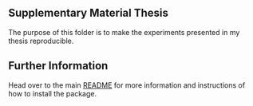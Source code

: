 ## Supplementary Material Thesis

The purpose of this folder is to make the experiments presented in my thesis
reproducible.

## Further Information

Head over to the main [README](https://github.com/AlthausKonstantin/rareeventestimation/blob/master/README.md) for more information
and instructions of how to install the package.
